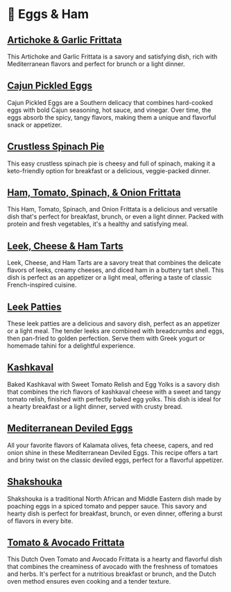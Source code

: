 # &#127859; Eggs &amp; Ham

## [Artichoke &amp; Garlic Frittata](artichoke-garlic-frittata.adoc)
This Artichoke and Garlic Frittata is a savory and satisfying dish, rich with Mediterranean flavors and perfect for brunch or a light dinner.

## [Cajun Pickled Eggs](cajun-pickled-eggs.adoc)
Cajun Pickled Eggs are a Southern delicacy that combines hard-cooked eggs with bold Cajun seasoning, hot sauce, and vinegar. Over time, the eggs absorb the spicy, tangy flavors, making them a unique and flavorful snack or appetizer.

## [Crustless Spinach Pie](crustless-spinach-pie.adoc)
This easy crustless spinach pie is cheesy and full of spinach, making it a keto-friendly option for breakfast or a delicious, veggie-packed dinner.

## [Ham, Tomato, Spinach, &amp; Onion Frittata](ham-tomato-spinach-frittata.adoc)
This Ham, Tomato, Spinach, and Onion Frittata is a delicious and versatile dish that's perfect for breakfast, brunch, or even a light dinner. Packed with protein and fresh vegetables, it's a healthy and satisfying meal.

## [Leek, Cheese &amp; Ham Tarts](leek-cheese-ham-tarts.adoc)
Leek, Cheese, and Ham Tarts are a savory treat that combines the delicate flavors of leeks, creamy cheeses, and diced ham in a buttery tart shell. This dish is perfect as an appetizer or a light meal, offering a taste of classic French-inspired cuisine.

## [Leek Patties](leek-patties.adoc)
These leek patties are a delicious and savory dish, perfect as an appetizer or a light meal. The tender leeks are combined with breadcrumbs and eggs, then pan-fried to golden perfection. Serve them with Greek yogurt or homemade tahini for a delightful experience.

## [Kashkaval](kashkaval.adoc)
Baked Kashkaval with Sweet Tomato Relish and Egg Yolks is a savory dish that combines the rich flavors of kashkaval cheese with a sweet and tangy tomato relish, finished with perfectly baked egg yolks. This dish is ideal for a hearty breakfast or a light dinner, served with crusty bread.

## [Mediterranean Deviled Eggs](mediterranean-deviled-eggs.adoc)
All your favorite flavors of Kalamata olives, feta cheese, capers, and red onion shine in these Mediterranean Deviled Eggs. This recipe offers a tart and briny twist on the classic deviled eggs, perfect for a flavorful appetizer.

## [Shakshouka](shakshouka.adoc)
Shakshouka is a traditional North African and Middle Eastern dish made by poaching eggs in a spiced tomato and pepper sauce. This savory and hearty dish is perfect for breakfast, brunch, or even dinner, offering a burst of flavors in every bite.

## [Tomato &amp; Avocado Frittata](tomato-avocado-frittata.adoc)
This Dutch Oven Tomato and Avocado Frittata is a hearty and flavorful dish that combines the creaminess of avocado with the freshness of tomatoes and herbs. It's perfect for a nutritious breakfast or brunch, and the Dutch oven method ensures even cooking and a tender texture.
